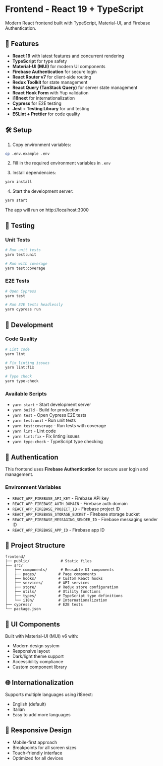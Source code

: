 # Frontend - React 19 + TypeScript

Modern React frontend built with TypeScript, Material-UI, and Firebase Authentication.

## 🚀 Features

- **React 19** with latest features and concurrent rendering
- **TypeScript** for type safety
- **Material-UI (MUI)** for modern UI components
- **Firebase Authentication** for secure login
- **React Router v7** for client-side routing
- **Redux Toolkit** for state management
- **React Query (TanStack Query)** for server state management
- **React Hook Form** with Yup validation
- **i18next** for internationalization
- **Cypress** for E2E testing
- **Jest + Testing Library** for unit testing
- **ESLint + Prettier** for code quality

## 🛠️ Setup

1. Copy environment variables:
```bash
cp .env.example .env
```

2. Fill in the required environment variables in `.env`

3. Install dependencies:
```bash
yarn install
```

4. Start the development server:
```bash
yarn start
```

The app will run on http://localhost:3000

## 🧪 Testing

### Unit Tests
```bash
# Run unit tests
yarn test:unit

# Run with coverage
yarn test:coverage
```

### E2E Tests
```bash
# Open Cypress
yarn test

# Run E2E tests headlessly
yarn cypress run
```

## 🔧 Development

### Code Quality
```bash
# Lint code
yarn lint

# Fix linting issues
yarn lint:fix

# Type check
yarn type-check
```

### Available Scripts

- `yarn start` - Start development server
- `yarn build` - Build for production
- `yarn test` - Open Cypress E2E tests
- `yarn test:unit` - Run unit tests
- `yarn test:coverage` - Run tests with coverage
- `yarn lint` - Lint code
- `yarn lint:fix` - Fix linting issues
- `yarn type-check` - TypeScript type checking

## 🔐 Authentication

This frontend uses **Firebase Authentication** for secure user login and management.

### Environment Variables
- `REACT_APP_FIREBASE_API_KEY` - Firebase API key
- `REACT_APP_FIREBASE_AUTH_DOMAIN` - Firebase auth domain
- `REACT_APP_FIREBASE_PROJECT_ID` - Firebase project ID
- `REACT_APP_FIREBASE_STORAGE_BUCKET` - Firebase storage bucket
- `REACT_APP_FIREBASE_MESSAGING_SENDER_ID` - Firebase messaging sender ID
- `REACT_APP_FIREBASE_APP_ID` - Firebase app ID

## 📁 Project Structure

```
frontend/
├── public/              # Static files
├── src/
│   ├── components/      # Reusable UI components
│   ├── pages/          # Page components
│   ├── hooks/          # Custom React hooks
│   ├── services/       # API services
│   ├── store/          # Redux store configuration
│   ├── utils/          # Utility functions
│   ├── types/          # TypeScript type definitions
│   └── i18n/           # Internationalization
├── cypress/            # E2E tests
└── package.json
```

## 🎨 UI Components

Built with Material-UI (MUI) v6 with:
- Modern design system
- Responsive layout
- Dark/light theme support
- Accessibility compliance
- Custom component library

## 🌐 Internationalization

Supports multiple languages using i18next:
- English (default)
- Italian
- Easy to add more languages

## 📱 Responsive Design

- Mobile-first approach
- Breakpoints for all screen sizes
- Touch-friendly interface
- Optimized for all devices
